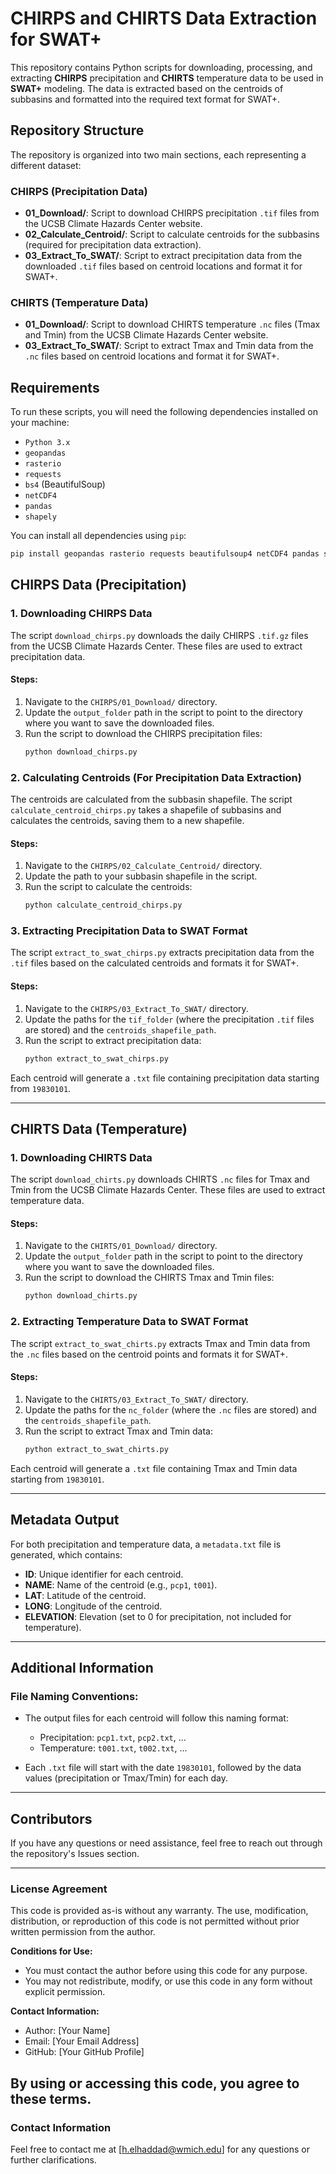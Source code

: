 
# CHIRPS and CHIRTS Data Extraction for SWAT+

This repository contains Python scripts for downloading, processing, and extracting **CHIRPS** precipitation and **CHIRTS** temperature data to be used in **SWAT+** modeling. The data is extracted based on the centroids of subbasins and formatted into the required text format for SWAT+.

## Repository Structure

The repository is organized into two main sections, each representing a different dataset:

### **CHIRPS (Precipitation Data)**
- **01_Download/**: Script to download CHIRPS precipitation `.tif` files from the UCSB Climate Hazards Center website.
- **02_Calculate_Centroid/**: Script to calculate centroids for the subbasins (required for precipitation data extraction).
- **03_Extract_To_SWAT/**: Script to extract precipitation data from the downloaded `.tif` files based on centroid locations and format it for SWAT+.

### **CHIRTS (Temperature Data)**
- **01_Download/**: Script to download CHIRTS temperature `.nc` files (Tmax and Tmin) from the UCSB Climate Hazards Center website.
- **03_Extract_To_SWAT/**: Script to extract Tmax and Tmin data from the `.nc` files based on centroid locations and format it for SWAT+.

## Requirements

To run these scripts, you will need the following dependencies installed on your machine:

- `Python 3.x`
- `geopandas`
- `rasterio`
- `requests`
- `bs4` (BeautifulSoup)
- `netCDF4`
- `pandas`
- `shapely`

You can install all dependencies using `pip`:
```bash
pip install geopandas rasterio requests beautifulsoup4 netCDF4 pandas shapely
```

## CHIRPS Data (Precipitation)

### **1. Downloading CHIRPS Data**

The script `download_chirps.py` downloads the daily CHIRPS `.tif.gz` files from the UCSB Climate Hazards Center. These files are used to extract precipitation data.

#### Steps:
1. Navigate to the `CHIRPS/01_Download/` directory.
2. Update the `output_folder` path in the script to point to the directory where you want to save the downloaded files.
3. Run the script to download the CHIRPS precipitation files:
   ```bash
   python download_chirps.py
   ```

### **2. Calculating Centroids (For Precipitation Data Extraction)**

The centroids are calculated from the subbasin shapefile. The script `calculate_centroid_chirps.py` takes a shapefile of subbasins and calculates the centroids, saving them to a new shapefile.

#### Steps:
1. Navigate to the `CHIRPS/02_Calculate_Centroid/` directory.
2. Update the path to your subbasin shapefile in the script.
3. Run the script to calculate the centroids:
   ```bash
   python calculate_centroid_chirps.py
   ```

### **3. Extracting Precipitation Data to SWAT Format**

The script `extract_to_swat_chirps.py` extracts precipitation data from the `.tif` files based on the calculated centroids and formats it for SWAT+.

#### Steps:
1. Navigate to the `CHIRPS/03_Extract_To_SWAT/` directory.
2. Update the paths for the `tif_folder` (where the precipitation `.tif` files are stored) and the `centroids_shapefile_path`.
3. Run the script to extract precipitation data:
   ```bash
   python extract_to_swat_chirps.py
   ```

Each centroid will generate a `.txt` file containing precipitation data starting from `19830101`.

---

## CHIRTS Data (Temperature)

### **1. Downloading CHIRTS Data**

The script `download_chirts.py` downloads CHIRTS `.nc` files for Tmax and Tmin from the UCSB Climate Hazards Center. These files are used to extract temperature data.

#### Steps:
1. Navigate to the `CHIRTS/01_Download/` directory.
2. Update the `output_folder` path in the script to point to the directory where you want to save the downloaded files.
3. Run the script to download the CHIRTS Tmax and Tmin files:
   ```bash
   python download_chirts.py
   ```

### **2. Extracting Temperature Data to SWAT Format**

The script `extract_to_swat_chirts.py` extracts Tmax and Tmin data from the `.nc` files based on the centroid points and formats it for SWAT+.

#### Steps:
1. Navigate to the `CHIRTS/03_Extract_To_SWAT/` directory.
2. Update the paths for the `nc_folder` (where the `.nc` files are stored) and the `centroids_shapefile_path`.
3. Run the script to extract Tmax and Tmin data:
   ```bash
   python extract_to_swat_chirts.py
   ```

Each centroid will generate a `.txt` file containing Tmax and Tmin data starting from `19830101`.

---

## Metadata Output

For both precipitation and temperature data, a `metadata.txt` file is generated, which contains:
- **ID**: Unique identifier for each centroid.
- **NAME**: Name of the centroid (e.g., `pcp1`, `t001`).
- **LAT**: Latitude of the centroid.
- **LONG**: Longitude of the centroid.
- **ELEVATION**: Elevation (set to 0 for precipitation, not included for temperature).

---

## Additional Information

### File Naming Conventions:
- The output files for each centroid will follow this naming format:
  - Precipitation: `pcp1.txt`, `pcp2.txt`, ...
  - Temperature: `t001.txt`, `t002.txt`, ...
  
- Each `.txt` file will start with the date `19830101`, followed by the data values (precipitation or Tmax/Tmin) for each day.

---

## Contributors
If you have any questions or need assistance, feel free to reach out through the repository's Issues section.

---

### License Agreement

This code is provided as-is without any warranty. The use, modification, distribution, or reproduction of this code is not permitted without prior written permission from the author.

**Conditions for Use:**
- You must contact the author before using this code for any purpose.
- You may not redistribute, modify, or use this code in any form without explicit permission.

**Contact Information:**
- Author: [Your Name]
- Email: [Your Email Address]
- GitHub: [Your GitHub Profile]

By using or accessing this code, you agree to these terms.
---

### Contact Information

Feel free to contact me at [h.elhaddad@wmich.edu] for any questions or further clarifications.
